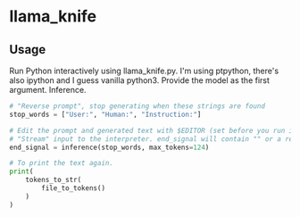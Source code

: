 # llama_knife

## Usage
Run Python interactively using llama_knife.py. I'm using ptpython, there's also ipython and I guess vanilla python3.
Provide the model as the first argument.
Inference.

```python
# "Reverse prompt", stop generating when these strings are found
stop_words = ["User:", "Human:", "Instruction:"]

# Edit the prompt and generated text with $EDITOR (set before you run if unset)
# "Stream" input to the interpreter. end_signal will contain "" or a reason generation stopped. Add "%QUIT" anywhere in the text to abort generation.
end_signal = inference(stop_words, max_tokens=124)

# To print the text again.
print(
    tokens_to_str(
        file_to_tokens()
    )
)
```
